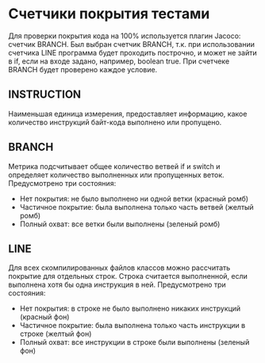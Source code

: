 # Счетчики покрытия тестами
Для проверки покрытия кода на 100% используется плагин Jacoco: счетчик BRANCH. Был выбран счетчик BRANCH, т.к. при использовании счетчика LINE программа будет проходить построчно, и может не зайти в if, если на входе задано, например, boolean true. При счетчеке BRANCH будет проверено каждое условие. 

## INSTRUCTION
Наименьшая единица измерения, предоставляет информацию, какое количество инструкций байт-кода выполнено или пропущено.

## BRANCH
Метрика подсчитывает общее количество ветвей if и switch и определяет количество выполненных или пропущенных веток. Предусмотрено три состояния:

* Нет покрытия: не было выполнено ни одной ветки (красный ромб)
* Частичное покрытие: была выполнена только часть ветвей (желтый ромб)
* Полный охват: все ветки были выполнены (зеленый ромб)

## LINE
Для всех скомпилированных файлов классов можно рассчитать покрытие для отдельных строк. Строка считается выполненной, если выполнена хотя бы одна инструкция в ней. Предусмотрено три состояния:

* Нет покрытия: в строке не было выполнено никаких инструкций (красный фон)
* Частичное покрытие: была выполнена только часть инструкции в строке (желтый фон)
* Полный охват: все инструкции в строке были выполнены (зеленый фон)
